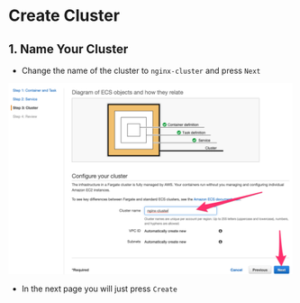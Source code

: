 # Create Cluster

## 1. Name Your Cluster

* Change the name of the cluster to ``nginx-cluster`` and press ``Next``

![screenshot](img/5-create-cluster.png)

* In the next page you will just press ``Create``
